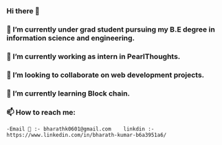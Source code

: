 ### Hi there 👋

<!--
**Bharath-k06/Bharath-k06** is a ✨ _special_ ✨ repository because its `README.md` (this file) appears on your GitHub profile.

Here are some ideas to get you started:

- 🔭 I’m currently working on ...
- 🌱 I’m currently learning ...
- 👯 I’m looking to collaborate on ...
- 🤔 I’m looking for help with ...
- 💬 Ask me about ...
- 📫 How to reach me: ...
- 😄 Pronouns: ...
- ⚡ Fun fact: ...
-->
### 🔭 I’m currently under grad student pursuing my B.E degree in information science and engineering.
### 🔭 I’m currently working as intern in PearlThoughts.
### 👯 I’m looking to collaborate on  web development projects.
### 🌱 I’m currently learning Block chain.
### 📫 How to reach me: 
    -Email 📧 :- bharathk0601@gmail.com    linkdin :- https://www.linkedin.com/in/bharath-kumar-b6a3951a6/  
